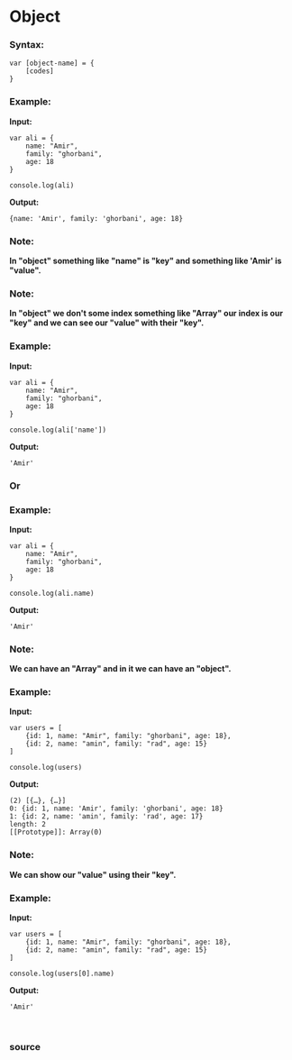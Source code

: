 # Object

### Syntax:
```
var [object-name] = {
	[codes]
}
```

### Example:

**Input:**
```
var ali = {
	name: "Amir",
	family: "ghorbani",
	age: 18
}

console.log(ali)
```

**Output:**
```
{name: 'Amir', family: 'ghorbani', age: 18}
```

### Note: 
**In "object" something like "name" is "key" and something like 'Amir' is "value".**

### Note: 
**In "object" we don't some index something like "Array" our index is our "key" and we can see our "value" with their "key".**

### Example:

**Input:**
```
var ali = {
	name: "Amir",
	family: "ghorbani",
	age: 18
}

console.log(ali['name'])
```

**Output:**
```
'Amir'
```

### Or

### Example:

**Input:**
```
var ali = {
	name: "Amir",
	family: "ghorbani",
	age: 18
}

console.log(ali.name)
```

**Output:**
```
'Amir'
```

### Note: 
**We can have an "Array" and in it we can have an "object".**

### Example:

**Input:**
```
var users = [
	{id: 1, name: "Amir", family: "ghorbani", age: 18},
	{id: 2, name: "amin", family: "rad", age: 15}
]

console.log(users)
```

**Output:**
```
(2) [{…}, {…}]
0: {id: 1, name: 'Amir', family: 'ghorbani', age: 18}
1: {id: 2, name: 'amin', family: 'rad', age: 17}
length: 2
[[Prototype]]: Array(0)
```

### Note: 
**We can show our "value" using their "key".**

### Example:

**Input:**
```
var users = [
	{id: 1, name: "Amir", family: "ghorbani", age: 18},
	{id: 2, name: "amin", family: "rad", age: 15}
]

console.log(users[0].name)
```

**Output:**
```
'Amir'
```


<br>

### <a href="https://javascript.info/object" style="text-decoration: none;"> source </a>
